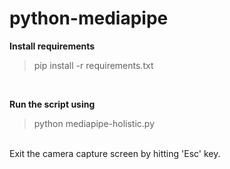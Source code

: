 # python-mediapipe


**Install requirements**

>pip install -r requirements.txt

<br>

**Run the script using**
<br>
>python mediapipe-holistic.py

<br/>
Exit the camera capture screen by hitting 'Esc' key.


